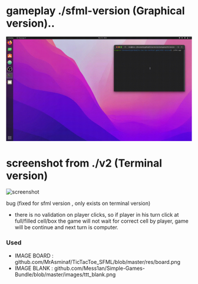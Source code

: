# gameplay ./sfml-version (Graphical version)..
![screenshot](./sfml-version/assets/gameplay.gif)

# screenshot from ./v2 (Terminal version)
![screenshot](http://mewware.com/mewware/p-ttt-sss/v2/tttv2.png)

bug (fixed for sfml version , only exists on terminal version)
- there is no validation on player clicks, so if player in his turn click at full/filled cell/box the game will not wait for correct cell by player, game will be continue and next turn is computer.

### Used
- IMAGE BOARD : github.com/MrAsminaf/TicTacToe_SFML/blob/master/res/board.png
- IMAGE BLANK : github.com/Mess1an/Simple-Games-Bundle/blob/master/images/ttt_blank.png

